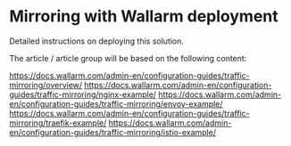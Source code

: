 # Mirroring with Wallarm deployment

Detailed instructions on deploying this solution.

The article / article group will be based on the following content:

https://docs.wallarm.com/admin-en/configuration-guides/traffic-mirroring/overview/
https://docs.wallarm.com/admin-en/configuration-guides/traffic-mirroring/nginx-example/
https://docs.wallarm.com/admin-en/configuration-guides/traffic-mirroring/envoy-example/
https://docs.wallarm.com/admin-en/configuration-guides/traffic-mirroring/traefik-example/
https://docs.wallarm.com/admin-en/configuration-guides/traffic-mirroring/istio-example/
